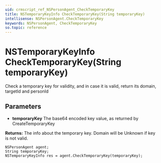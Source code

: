 ```yaml
---
uid: crmscript_ref_NSPersonAgent_CheckTemporaryKey
title: NSTemporaryKeyInfo CheckTemporaryKey(String temporaryKey)
intellisense: NSPersonAgent.CheckTemporaryKey
keywords: NSPersonAgent, CheckTemporaryKey
so.topic: reference
---
```


# NSTemporaryKeyInfo CheckTemporaryKey(String temporaryKey)

Check a temporary key for validity, and in case it is valid, return its domain, targetId and personId

## Parameters

* **temporaryKey** The base64 encoded key value, as returned by CreateTemporaryKey

**Returns:** The info about the temporary key. Domain will be Unknown if key is not valid.

```crmscript
NSPersonAgent agent;
String temporaryKey;
NSTemporaryKeyInfo res = agent.CheckTemporaryKey(temporaryKey);
```

